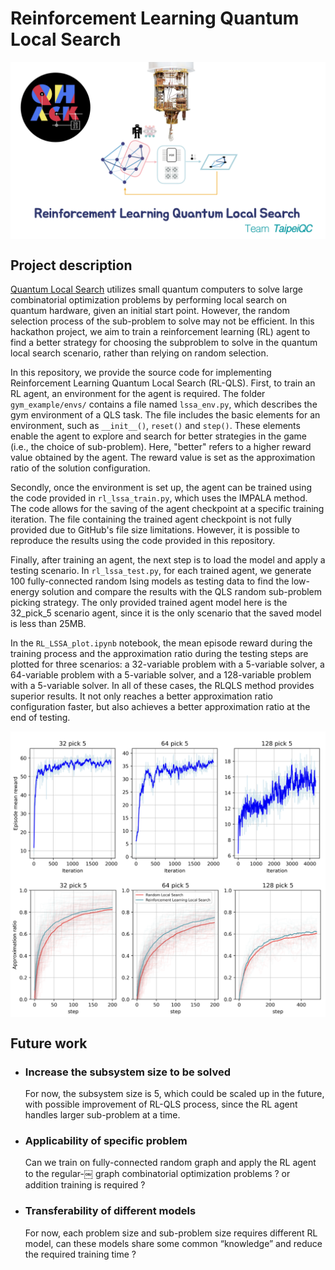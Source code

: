 # Reinforcement Learning Quantum Local Search 

<img src="/images/architec.png" width="800px" align="center">

## Project description 
[Quantum Local Search](https://doi.org/10.1002/qute.201900029) utilizes small quantum computers to solve large combinatorial optimization problems by performing local search on quantum hardware, given an initial start point. However, the random selection process of the sub-problem to solve may not be efficient. In this hackathon project, we aim to train a reinforcement learning (RL) agent to find a better strategy for choosing the subproblem to solve in the quantum local search scenario, rather than relying on random selection.

In this repository, we provide the source code for implementing Reinforcement Learning Quantum Local Search (RL-QLS). First, to train an RL agent, an environment for the agent is required. The folder `gym_example/envs/` contains a file named `lssa_env.py`, which describes the gym environment of a QLS task. The file includes the basic elements for an environment, such as `__init__()`, `reset()` and `step()`. These elements enable the agent to explore and search for better strategies in the game (i.e., the choice of sub-problem). Here, "better" refers to a higher reward value obtained by the agent. The reward value is set as the approximation ratio of the solution configuration.

Secondly, once the environment is set up, the agent can be trained using the code provided in `rl_lssa_train.py`, which uses the IMPALA method. The code allows for the saving of the agent checkpoint at a specific training iteration. The file containing the trained agent checkpoint is not fully provided due to GitHub's file size limitations. However, it is possible to reproduce the results using the code provided in this repository.

Finally, after training an agent, the next step is to load the model and apply a testing scenario. In `rl_lssa_test.py`, for each trained agent, we generate 100 fully-connected random Ising models as testing data to find the low-energy solution and compare the results with the QLS random sub-problem picking strategy. The only provided trained agent model here is the 32_pick_5 scenario agent, since it is the only scenario that the saved model is less than 25MB. 

In the `RL_LSSA_plot.ipynb` notebook, the mean episode reward during the training process and the approximation ratio during the testing steps are plotted for three scenarios: a 32-variable problem with a 5-variable solver, a 64-variable problem with a 5-variable solver, and a 128-variable problem with a 5-variable solver. In all of these cases, the RLQLS method provides superior results. It not only reaches a better approximation ratio configuration faster, but also achieves a better approximation ratio at the end of testing.

<img src="/images/reward.png" width="800px" align="center">
<img src="/images/Approx.png" width="800px" align="center">

## Future work 

* ### Increase the subsystem size to be solved  
    For now, the subsystem size is 5, which could be scaled up in the future, with possible improvement of RL-QLS process, since the RL agent handles larger sub-problem at a time. 
* ### Applicability of specific problem  
    Can we train on fully-connected random graph and apply the RL agent to the regular-￼ graph combinatorial optimization problems ? or addition training is required ?
* ### Transferability of different models  
    For now, each problem size and sub-problem size requires different RL model, can these models share some common “knowledge” and reduce the required training time ? 
